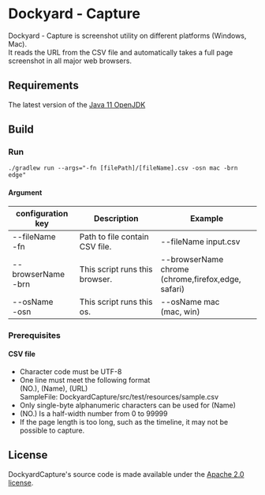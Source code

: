 # Dockyard - Capture

Dockyard - Capture is screenshot utility on different platforms (Windows, Mac).  
It reads the URL from the CSV file and automatically takes a full page screenshot in all major web
browsers.

## Requirements

The latest version of the [Java 11 OpenJDK](https://openjdk.java.net/)

## Build

### Run

`./gradlew run --args="-fn [filePath]/[fileName].csv -osn mac -brn edge" `

#### Argument

|  configuration key  |  Description  |  Example  |
| ---- | ---- | ---- |
|  --fileName<BR>-fn  |  Path to file contain CSV file.  |  --fileName input.csv  |
|  --browserName<BR>-brn  |  This script runs this browser.  |  --browserName chrome<BR> (chrome,firefox,edge, safari) |
|  --osName<BR>-osn  |  This script runs this os.  |  --osName mac<BR>(mac, win)

### Prerequisites

#### CSV file

* Character code must be UTF-8
* One line must meet the following format  
  (NO.), (Name), (URL)  
  SampleFile: DockyardCapture/src/test/resources/sample.csv
* Only single-byte alphanumeric characters can be used for (Name)
* (NO.) Is a half-width number from 0 to 99999
* If the page length is too long, such as the timeline, it may not be possible to capture.

## License

DockyardCapture's source code is made available under the [Apache 2.0 license](https://github.com/humancrest/DockyardCapture/blob/main/LICENSE).
